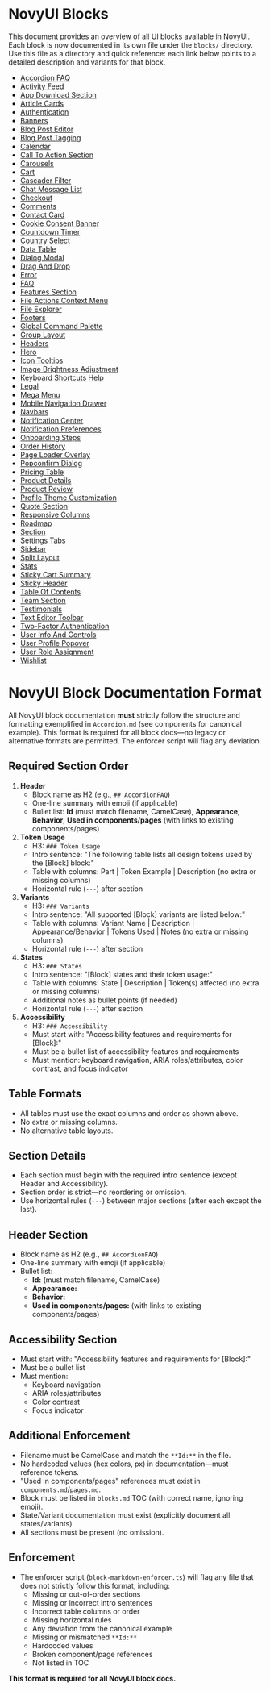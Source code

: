 # NovyUI Blocks

This document provides an overview of all UI blocks available in NovyUI. Each block is now documented in its own file under the `blocks/` directory. Use this file as a directory and quick reference: each link below points to a detailed description and variants for that block.

- [Accordion FAQ](blocks/AccordionFAQ.md)
- [Activity Feed](blocks/ActivityFeed.md)
- [App Download Section](blocks/AppDownloadSection.md)
- [Article Cards](blocks/ArticleCards.md)
- [Authentication](blocks/Authentication.md)
- [Banners](blocks/Banners.md)
- [Blog Post Editor](blocks/BlogPostEditor.md)
- [Blog Post Tagging](blocks/BlogPostTagging.md)
- [Calendar](blocks/Calendar.md)
- [Call To Action Section](blocks/CallToActionSection.md)
- [Carousels](blocks/Carousels.md)
- [Cart](blocks/Cart.md)
- [Cascader Filter](blocks/CascaderFilter.md)
- [Chat Message List](blocks/ChatMessageList.md)
- [Checkout](blocks/Checkout.md)
- [Comments](blocks/Comments.md)
- [Contact Card](blocks/ContactCard.md)
- [Cookie Consent Banner](blocks/CookieConsentBanner.md)
- [Countdown Timer](blocks/CountdownTimer.md)
- [Country Select](blocks/CountrySelect.md)
- [Data Table](blocks/DataTable.md)
- [Dialog Modal](blocks/DialogModal.md)
- [Drag And Drop](blocks/DragAndDrop.md)
- [Error](blocks/Error.md)
- [FAQ](blocks/FAQ.md)
- [Features Section](blocks/FeaturesSection.md)
- [File Actions Context Menu](blocks/FileActionsContextMenu.md)
- [File Explorer](blocks/FileExplorer.md)
- [Footers](blocks/Footers.md)
- [Global Command Palette](blocks/GlobalCommandPalette.md)
- [Group Layout](blocks/GroupLayout.md)
- [Headers](blocks/Headers.md)
- [Hero](blocks/Hero.md)
- [Icon Tooltips](blocks/IconTooltips.md)
- [Image Brightness Adjustment](blocks/ImageBrightnessAdjustment.md)
- [Keyboard Shortcuts Help](blocks/KeyboardShortcutsHelp.md)
- [Legal](blocks/Legal.md)
- [Mega Menu](blocks/MegaMenu.md)
- [Mobile Navigation Drawer](blocks/MobileNavigationDrawer.md)
- [Navbars](blocks/Navbars.md)
- [Notification Center](blocks/NotificationCenter.md)
- [Notification Preferences](blocks/NotificationPreferences.md)
- [Onboarding Steps](blocks/OnboardingSteps.md)
- [Order History](blocks/OrderHistory.md)
- [Page Loader Overlay](blocks/PageLoaderOverlay.md)
- [Popconfirm Dialog](blocks/PopconfirmDialog.md)
- [Pricing Table](blocks/PricingTable.md)
- [Product Details](blocks/ProductDetails.md)
- [Product Review](blocks/ProductReview.md)
- [Profile Theme Customization](blocks/ProfileThemeCustomization.md)
- [Quote Section](blocks/QuoteSection.md)
- [Responsive Columns](blocks/ResponsiveColumns.md)
- [Roadmap](blocks/Roadmap.md)
- [Section](blocks/Section.md)
- [Settings Tabs](blocks/SettingsTabs.md)
- [Sidebar](blocks/Sidebar.md)
- [Split Layout](blocks/SplitLayout.md)
- [Stats](blocks/Stats.md)
- [Sticky Cart Summary](blocks/StickyCartSummary.md)
- [Sticky Header](blocks/StickyHeader.md)
- [Table Of Contents](blocks/TableOfContents.md)
- [Team Section](blocks/TeamSection.md)
- [Testimonials](blocks/Testimonials.md)
- [Text Editor Toolbar](blocks/TextEditorToolbar.md)
- [Two-Factor Authentication](blocks/TwoFactorAuthentication.md)
- [User Info And Controls](blocks/UserInfoAndControls.md)
- [User Profile Popover](blocks/UserProfilePopover.md)
- [User Role Assignment](blocks/UserRoleAssignment.md)
- [Wishlist](blocks/Wishlist.md)

# NovyUI Block Documentation Format

All NovyUI block documentation **must** strictly follow the structure and formatting exemplified in `Accordion.md` (see components for canonical example). This format is required for all block docs—no legacy or alternative formats are permitted. The enforcer script will flag any deviation.

## Required Section Order
1. **Header**
   - Block name as H2 (e.g., `## AccordionFAQ`)
   - One-line summary with emoji (if applicable)
   - Bullet list: **Id** (must match filename, CamelCase), **Appearance**, **Behavior**, **Used in components/pages** (with links to existing components/pages)
2. **Token Usage**
   - H3: `### Token Usage`
   - Intro sentence: "The following table lists all design tokens used by the [Block] block:"
   - Table with columns: Part | Token Example | Description (no extra or missing columns)
   - Horizontal rule (`---`) after section
3. **Variants**
   - H3: `### Variants`
   - Intro sentence: "All supported [Block] variants are listed below:"
   - Table with columns: Variant Name | Description | Appearance/Behavior | Tokens Used | Notes (no extra or missing columns)
   - Horizontal rule (`---`) after section
4. **States**
   - H3: `### States`
   - Intro sentence: "[Block] states and their token usage:"
   - Table with columns: State | Description | Token(s) affected (no extra or missing columns)
   - Additional notes as bullet points (if needed)
   - Horizontal rule (`---`) after section
5. **Accessibility**
   - H3: `### Accessibility`
   - Must start with: "Accessibility features and requirements for [Block]:"
   - Must be a bullet list of accessibility features and requirements
   - Must mention: keyboard navigation, ARIA roles/attributes, color contrast, and focus indicator

## Table Formats
- All tables must use the exact columns and order as shown above.
- No extra or missing columns.
- No alternative table layouts.

## Section Details
- Each section must begin with the required intro sentence (except Header and Accessibility).
- Section order is strict—no reordering or omission.
- Use horizontal rules (`---`) between major sections (after each except the last).

## Header Section
- Block name as H2 (e.g., `## AccordionFAQ`)
- One-line summary with emoji (if applicable)
- Bullet list:
  - **Id:** (must match filename, CamelCase)
  - **Appearance:**
  - **Behavior:**
  - **Used in components/pages:** (with links to existing components/pages)

## Accessibility Section
- Must start with: "Accessibility features and requirements for [Block]:"
- Must be a bullet list
- Must mention:
  - Keyboard navigation
  - ARIA roles/attributes
  - Color contrast
  - Focus indicator

## Additional Enforcement
- Filename must be CamelCase and match the `**Id:**` in the file.
- No hardcoded values (hex colors, px) in documentation—must reference tokens.
- "Used in components/pages" references must exist in `components.md`/`pages.md`.
- Block must be listed in `blocks.md` TOC (with correct name, ignoring emoji).
- State/Variant documentation must exist (explicitly document all states/variants).
- All sections must be present (no omission).

## Enforcement
- The enforcer script (`block-markdown-enforcer.ts`) will flag any file that does not strictly follow this format, including:
  - Missing or out-of-order sections
  - Missing or incorrect intro sentences
  - Incorrect table columns or order
  - Missing horizontal rules
  - Any deviation from the canonical example
  - Missing or mismatched `**Id:**`
  - Hardcoded values
  - Broken component/page references
  - Not listed in TOC

**This format is required for all NovyUI block docs.**

